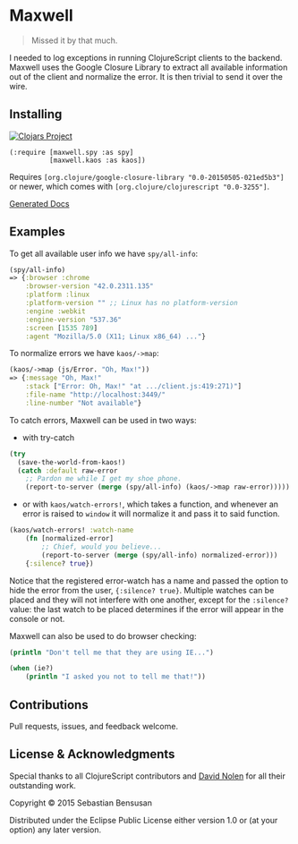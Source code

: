 # Maxwell

> Missed it by that much.

I needed to log exceptions in running ClojureScript clients to the
backend. Maxwell uses the Google Closure Library to extract all
available information out of the client and normalize the error. It is
then trivial to send it over the wire.

## Installing

[![Clojars Project](http://clojars.org/maxwell/latest-version.svg)](http://clojars.org/om-routes)

    (:require [maxwell.spy :as spy]
              [maxwell.kaos :as kaos])

Requires `[org.clojure/google-closure-library "0.0-20150505-021ed5b3"]`
or newer, which comes with `[org.clojure/clojurescript "0.0-3255"]`.

[Generated Docs](http://bensu.github.io/maxwell/)

## Examples

To get all available user info we have `spy/all-info`:

```clj
(spy/all-info)
=> {:browser :chrome
    :browser-version "42.0.2311.135"
    :platform :linux
    :platform-version "" ;; Linux has no platform-version
    :engine :webkit
    :engine-version "537.36"
    :screen [1535 789]
    :agent "Mozilla/5.0 (X11; Linux x86_64) ..."}
```
To normalize errors we have `kaos/->map`:

```clj
(kaos/->map (js/Error. "Oh, Max!"))
=> {:message "Oh, Max!"
    :stack ["Error: Oh, Max!" "at .../client.js:419:271)"]
    :file-name "http://localhost:3449/"
    :line-number "Not available"}
```

To catch errors, Maxwell can be used in two ways:

* with try-catch

```clj
(try
  (save-the-world-from-kaos!)
  (catch :default raw-error
    ;; Pardon me while I get my shoe phone.
    (report-to-server (merge (spy/all-info) (kaos/->map raw-error)))))
```

* or with `kaos/watch-errors!`, which takes a
  function, and whenever an error is raised to `window` it will
  normalize it and pass it to said function.

```clj
(kaos/watch-errors! :watch-name
    (fn [normalized-error]
        ;; Chief, would you believe...
        (report-to-server (merge (spy/all-info) normalized-error)))
    {:silence? true})
```

Notice that the registered error-watch has a name and passed the
option to hide the error from the user, `{:silence? true}`. Multiple
watches can be placed and they will not interfere with one another,
except for the `:silence?` value: the last watch to be placed
determines if the error will appear in the console or not.

Maxwell can also be used to do browser checking:

```clj
(println "Don't tell me that they are using IE...")

(when (ie?)
    (println "I asked you not to tell me that!"))
```

## Contributions

Pull requests, issues, and feedback welcome.

## License & Acknowledgments

Special thanks to all ClojureScript contributors and
[David Nolen](https://github.com/swannodette) for all their
outstanding work.

Copyright © 2015 Sebastian Bensusan

Distributed under the Eclipse Public License either version 1.0 or (at
your option) any later version.
